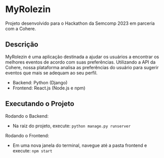 # MyRolezin

Projeto desenvolvido para o Hackathon da Semcomp 2023 em parceria com a Cohere.

## Descrição

MyRolezin é uma aplicação destinada a ajudar os usuários a encontrar os melhores eventos de acordo com suas preferências. Utilizando a API da Cohere, nossa plataforma analisa as preferências do usuário para sugerir eventos que mais se adequam ao seu perfil.

  - Backend: Python (Django)
  - Frontend: React.js (Node.js e npm)
    

## Executando o Projeto

Rodando o Backend:

 - Na raiz do projeto, execute: `python manage.py runserver`

Rodando o Frontend:

 - Em uma nova janela do terminal, navegue até a pasta frontend e execute: `npm start`
